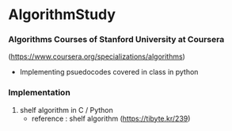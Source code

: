 # AlgorithmStudy

### Algorithms Courses of Stanford University at Coursera 
(https://www.coursera.org/specializations/algorithms)
- Implementing psuedocodes covered in class in python





### Implementation
1. shelf algorithm in C / Python
    - reference : shelf algorithm (https://tibyte.kr/239)
